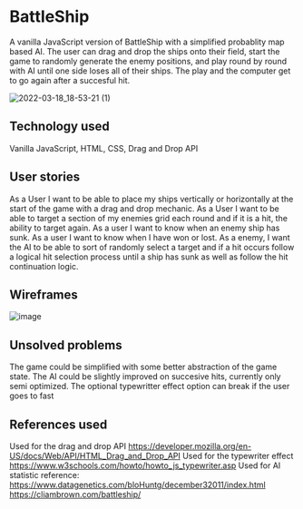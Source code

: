 # BattleShip

A vanilla JavaScript version of BattleShip with 
a simplified probablity map based AI. The user can drag and 
drop the ships onto their field, start the game to randomly
generate the enemy positions, and play round by round with 
AI until one side loses all of their ships. The play and the 
computer get to go again after a succesful hit.

![2022-03-18_18-53-21 (1)](https://user-images.githubusercontent.com/27248034/159103397-32bbff9d-1c89-4aa5-a781-fad9f63bb1e6.gif)
## Technology used
Vanilla JavaScript, HTML, CSS, Drag and Drop API

## User stories
As a User I want to be able to place my ships vertically or horizontally at the start of the game with a drag and drop mechanic.
As a User I want to be able to target a section of my enemies grid each round and if it is a hit, the ability to target again.
As a user I want to know when an enemy ship has sunk.
As a user I want to know when I have won or lost.
As a enemy, I want the AI to be able to sort of randomly select a target and if a hit occurs follow a logical hit selection process until a ship has sunk as well as follow the hit continuation logic.

## Wireframes
![image](https://user-images.githubusercontent.com/27248034/159103743-fd38dd5d-02a8-4b24-9503-20a107e8fc0c.png)

## Unsolved problems 
 The game could be simplified with some better abstraction of the game state.
 The AI could be slightly improved on succesive hits, currently only semi optimized.
 The optional typewritter effect option can break if the user goes to fast
 
## References used
Used for the drag and drop API
https://developer.mozilla.org/en-US/docs/Web/API/HTML_Drag_and_Drop_API
Used for the typewriter effect
https://www.w3schools.com/howto/howto_js_typewriter.asp
Used for AI statistic reference: 
https://www.datagenetics.com/bloHuntg/december32011/index.html
https://cliambrown.com/battleship/ 
